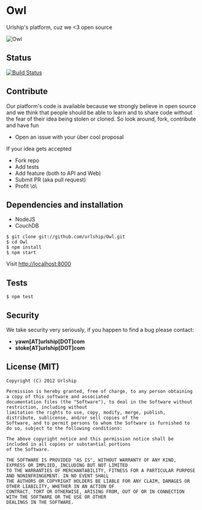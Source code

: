 Owl
===

Urlship's platform, cuz we <3 open source

![Owl](http://vector.us/files/images/2/3/230897/free_vector_owl_preview.jpg)

## Status

[![Build Status](https://secure.travis-ci.org/urlship/Owl.png?branch=master)](http://travis-ci.org/urlship/Owl)

## Contribute

Our platform's code is available because we strongly believe in open source and we think that people should
be able to learn and to share code without the fear of their idea being stolen or cloned. So look around, 
fork, contribute and have fun

- Open an issue with your über cool proposal

If your idea gets accepted

* Fork repo
* Add tests
* Add feature (both to API and Web)
* Submit PR (aka pull request)
* Profit \ò\

## Dependencies and installation

* NodeJS
* CouchDB

```
$ git clone git://github.com/urlship/Owl.git
$ cd Owl
$ npm install
$ npm start
```

Visit [http://localhost:8000](http://localhost:8000)

## Tests

```
$ npm test
```

## Security

We take security very seriously, if you happen to find a bug please contact:
- __yawn[AT]urlship[DOT]com__
- __stoke[AT]urlship[DOT]com__

## License (MIT)

```
Copyright (C) 2012 Urlship

Permission is hereby granted, free of charge, to any person obtaining a copy of this software and associated
documentation files (the "Software"), to deal in the Software without restriction, including without 
limitation the rights to use, copy, modify, merge, publish, distribute, sublicense, and/or sell copies of the 
Software, and to permit persons to whom the Software is furnished to do so, subject to the following conditions:

The above copyright notice and this permission notice shall be included in all copies or substantial portions 
of the Software.

THE SOFTWARE IS PROVIDED "AS IS", WITHOUT WARRANTY OF ANY KIND, EXPRESS OR IMPLIED, INCLUDING BUT NOT LIMITED
TO THE WARRANTIES OF MERCHANTABILITY, FITNESS FOR A PARTICULAR PURPOSE AND NONINFRINGEMENT. IN NO EVENT SHALL 
THE AUTHORS OR COPYRIGHT HOLDERS BE LIABLE FOR ANY CLAIM, DAMAGES OR OTHER LIABILITY, WHETHER IN AN ACTION OF
CONTRACT, TORT OR OTHERWISE, ARISING FROM, OUT OF OR IN CONNECTION WITH THE SOFTWARE OR THE USE OR OTHER 
DEALINGS IN THE SOFTWARE.
```
